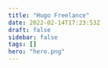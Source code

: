 ```yaml
---
title: "Hugo Freelance"
date: 2022-02-14T17:23:53Z
draft: false
sidebar: false
tags: []
hero: "hero.png"
---
```

